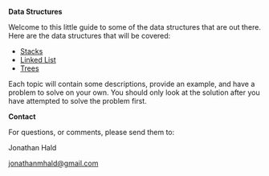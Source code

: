 **Data Structures**

Welcome to this little guide to some of the data structures that are out there. Here are the data structures that will be covered:

- [Stacks](stack.md)
- [Linked List](linked_list.md)
- [Trees](trees.md)

Each topic will contain some descriptions, provide an example, and have a problem to solve on your own. You should only look at the solution after you have attempted to solve the problem first.

**Contact**

For questions, or comments, please send them to:

Jonathan Hald

jonathanmhald@gmail.com